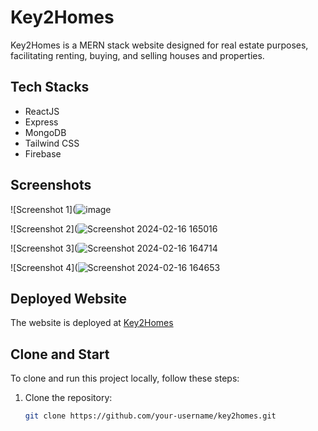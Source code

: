 # Key2Homes

Key2Homes is a MERN stack website designed for real estate purposes, facilitating renting, buying, and selling houses and properties.

## Tech Stacks

- ReactJS
- Express
- MongoDB
- Tailwind CSS
- Firebase

## Screenshots

![Screenshot 1](![image](https://github.com/Yug063/key2homes_frontend/assets/99280006/d3e0b0d1-2bd1-4aaf-9c7e-d2f62d0e773f)

![Screenshot 2](![Screenshot 2024-02-16 165016](https://github.com/Yug063/key2homes_frontend/assets/99280006/8c71436c-b275-42ed-b468-a51efc9d1e6c)

![Screenshot 3](![Screenshot 2024-02-16 164714](https://github.com/Yug063/key2homes_frontend/assets/99280006/634d3ad0-e674-4844-9912-73a43680cdea)

![Screenshot 4](![Screenshot 2024-02-16 164653](https://github.com/Yug063/key2homes_frontend/assets/99280006/091dfdb1-0d1a-4086-881a-da682689c1de)

<!-- Add more screenshots as needed -->

## Deployed Website

The website is deployed at [Key2Homes](https://main--key2homes.netlify.app/)

## Clone and Start

To clone and run this project locally, follow these steps:

1. Clone the repository:
   ```bash
   git clone https://github.com/your-username/key2homes.git
